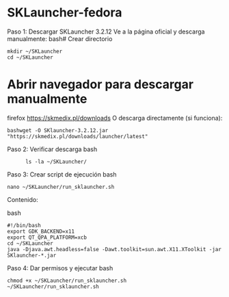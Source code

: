 # SKLauncher-fedora

Paso 1: Descargar SKLauncher 3.2.12
Ve a la página oficial y descarga manualmente:
bash# Crear directorio

    mkdir ~/SKLauncher
    cd ~/SKLauncher

# Abrir navegador para descargar manualmente

firefox https://skmedix.pl/downloads
O descarga directamente (si funciona):

    bashwget -O SKlauncher-3.2.12.jar "https://skmedix.pl/downloads/launcher/latest"

Paso 2: Verificar descarga
bash

          ls -la ~/SKLauncher/

Paso 3: Crear script de ejecución
bash

    nano ~/SKLauncher/run_sklauncher.sh


Contenido:

bash

    #!/bin/bash
    export GDK_BACKEND=x11
    export QT_QPA_PLATFORM=xcb
    cd ~/SKLauncher
    java -Djava.awt.headless=false -Dawt.toolkit=sun.awt.X11.XToolkit -jar SKlauncher-*.jar

Paso 4: Dar permisos y ejecutar
bash

    chmod +x ~/SKLauncher/run_sklauncher.sh
    ~/SKLauncher/run_sklauncher.sh
